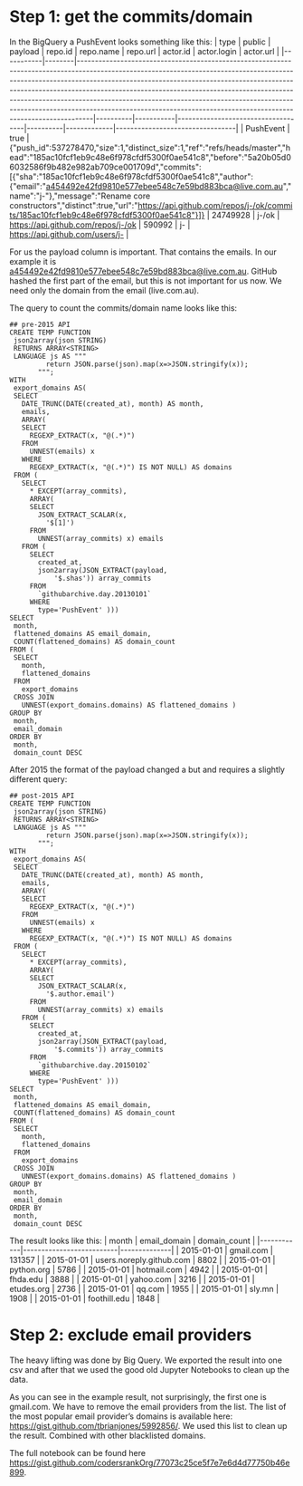 # Step 1: get the commits/domain
In the BigQuery a PushEvent looks something like this:
| type      | public | payload                                                                                                                                                                                                                                                                                                                                                                                                                                                                                | repo.id  | repo.name | repo.url                           | actor.id | actor.login | actor.url                       |
|-----------|--------|----------------------------------------------------------------------------------------------------------------------------------------------------------------------------------------------------------------------------------------------------------------------------------------------------------------------------------------------------------------------------------------------------------------------------------------------------------------------------------------|----------|-----------|------------------------------------|----------|-------------|---------------------------------|
| PushEvent | true   | {"push_id":537278470,"size":1,"distinct_size":1,"ref":"refs/heads/master","head":"185ac10fcf1eb9c48e6f978cfdf5300f0ae541c8","before":"5a20b05d06032586f9b482e982ab709ce001709d","commits":[{"sha":"185ac10fcf1eb9c48e6f978cfdf5300f0ae541c8","author":{"email":"a454492e42fd9810e577ebee548c7e59bd883bca@live.com.au","name":"j-"},"message":"Rename core constructors","distinct":true,"url":"https://api.github.com/repos/j-/ok/commits/185ac10fcf1eb9c48e6f978cfdf5300f0ae541c8"}]} | 24749928 | j-/ok     | https://api.github.com/repos/j-/ok | 590992   | j-          | https://api.github.com/users/j- |

For us the payload column is important. That contains the emails. In our example it is a454492e42fd9810e577ebee548c7e59bd883bca@live.com.au. GitHub hashed the first part of the email, but this is not important for us now. We need only the domain from the email (live.com.au).

The query to count the commits/domain name looks like this:
```
## pre-2015 API
CREATE TEMP FUNCTION
 json2array(json STRING)
 RETURNS ARRAY<STRING>
 LANGUAGE js AS """
         return JSON.parse(json).map(x=>JSON.stringify(x));
       """;
WITH
 export_domains AS(
 SELECT
   DATE_TRUNC(DATE(created_at), month) AS month,
   emails,
   ARRAY(
   SELECT
     REGEXP_EXTRACT(x, "@(.*)")
   FROM
     UNNEST(emails) x
   WHERE
     REGEXP_EXTRACT(x, "@(.*)") IS NOT NULL) AS domains
 FROM (
   SELECT
     * EXCEPT(array_commits),
     ARRAY(
     SELECT
       JSON_EXTRACT_SCALAR(x,
         '$[1]')
     FROM
       UNNEST(array_commits) x) emails
   FROM (
     SELECT
       created_at,
       json2array(JSON_EXTRACT(payload,
           '$.shas')) array_commits
     FROM
       `githubarchive.day.20130101`
     WHERE
       type='PushEvent' )))
SELECT
 month,
 flattened_domains AS email_domain,
 COUNT(flattened_domains) AS domain_count
FROM (
 SELECT
   month,
   flattened_domains
 FROM
   export_domains
 CROSS JOIN
   UNNEST(export_domains.domains) AS flattened_domains )
GROUP BY
 month,
 email_domain
ORDER BY
 month,
 domain_count DESC
 ```

 After 2015 the format of the payload changed a but and requires a slightly different query:

```
## post-2015 API
CREATE TEMP FUNCTION
 json2array(json STRING)
 RETURNS ARRAY<STRING>
 LANGUAGE js AS """
         return JSON.parse(json).map(x=>JSON.stringify(x));
       """;
WITH
 export_domains AS(
 SELECT
   DATE_TRUNC(DATE(created_at), month) AS month,
   emails,
   ARRAY(
   SELECT
     REGEXP_EXTRACT(x, "@(.*)")
   FROM
     UNNEST(emails) x
   WHERE
     REGEXP_EXTRACT(x, "@(.*)") IS NOT NULL) AS domains
 FROM (
   SELECT
     * EXCEPT(array_commits),
     ARRAY(
     SELECT
       JSON_EXTRACT_SCALAR(x,
         '$.author.email')
     FROM
       UNNEST(array_commits) x) emails
   FROM (
     SELECT
       created_at,
       json2array(JSON_EXTRACT(payload,
           '$.commits')) array_commits
     FROM
       `githubarchive.day.20150102`
     WHERE
       type='PushEvent' )))
SELECT
 month,
 flattened_domains AS email_domain,
 COUNT(flattened_domains) AS domain_count
FROM (
 SELECT
   month,
   flattened_domains
 FROM
   export_domains
 CROSS JOIN
   UNNEST(export_domains.domains) AS flattened_domains )
GROUP BY
 month,
 email_domain
ORDER BY
 month,
 domain_count DESC
```
The result looks like this:
| month      | email_domain             | domain_count |
|------------|--------------------------|--------------|
| 2015-01-01 | gmail.com                |       131357 |
| 2015-01-01 | users.noreply.github.com |         8802 |
| 2015-01-01 | python.org               |         5786 |
| 2015-01-01 | hotmail.com              |         4942 |
| 2015-01-01 | fhda.edu                 |         3888 |
| 2015-01-01 | yahoo.com                |         3216 |
| 2015-01-01 | etudes.org               |         2736 |
| 2015-01-01 | qq.com                   |         1955 |
| 2015-01-01 | sly.mn                   |         1908 |
| 2015-01-01 | foothill.edu             |         1848 |
# Step 2: exclude email providers
The heavy lifting was done by Big Query. We exported the result into one csv and after that we used the good old Jupyter Notebooks to clean up the data.

As you can see in the example result, not surprisingly, the first one is gmail.com. We have to remove the email providers from the list. The list of the most popular email provider’s domains is available here: https://gist.github.com/tbrianjones/5992856/. We used this list to clean up the result.
Combined with other blacklisted domains.

The full notebook can be found here https://gist.github.com/codersrankOrg/77073c25ce5f7e7e6d4d77750b46e899.
